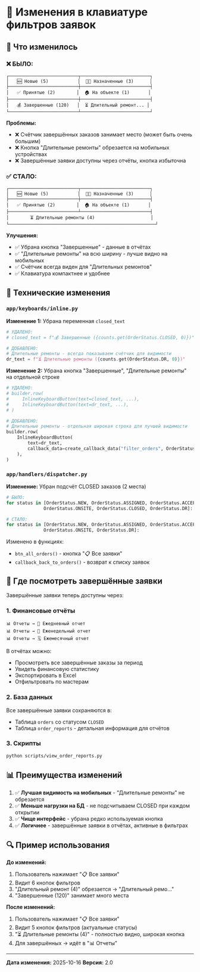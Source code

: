 # 📱 Изменения в клавиатуре фильтров заявок

## 🔄 Что изменилось

### ❌ **БЫЛО:**

```
┌──────────────────────────┬──────────────────────────┐
│   🆕 Новые (5)           │  👨‍🔧 Назначенные (3)      │
├──────────────────────────┼──────────────────────────┤
│   ✅ Принятые (2)        │  🏠 На объекте (1)       │
├──────────────────────────┼──────────────────────────┤
│   💰 Завершенные (120)   │  ⏳ Длительный ремонт... │
└──────────────────────────┴──────────────────────────┘
```

**Проблемы:**
- ❌ Счётчик завершённых заказов занимает место (может быть очень большим)
- ❌ Кнопка "Длительные ремонты" обрезается на мобильных устройствах
- ❌ Завершённые заявки доступны через отчёты, кнопка избыточна

### ✅ **СТАЛО:**

```
┌──────────────────────────┬──────────────────────────┐
│   🆕 Новые (5)           │  👨‍🔧 Назначенные (3)      │
├──────────────────────────┼──────────────────────────┤
│   ✅ Принятые (2)        │  🏠 На объекте (1)       │
├──────────────────────────┴──────────────────────────┤
│        ⏳ Длительные ремонты (4)                     │
└───────────────────────────────────────────────────────┘
```

**Улучшения:**
- ✅ Убрана кнопка "Завершенные" - данные в отчётах
- ✅ "Длительные ремонты" на всю ширину - лучше видно на мобильных
- ✅ Счётчик всегда виден для "Длительных ремонтов"
- ✅ Клавиатура компактнее и удобнее

## 📝 Технические изменения

### `app/keyboards/inline.py`

**Изменение 1:** Убрана переменная `closed_text`
```python
# УДАЛЕНО:
# closed_text = f"💰 Завершенные ({counts.get(OrderStatus.CLOSED, 0)})"

# ДОБАВЛЕНО:
# Длительные ремонты - всегда показываем счётчик для видимости
dr_text = f"⏳ Длительные ремонты ({counts.get(OrderStatus.DR, 0)})"
```

**Изменение 2:** Убрана кнопка "Завершенные", "Длительные ремонты" на отдельной строке
```python
# УДАЛЕНО:
# builder.row(
#     InlineKeyboardButton(text=closed_text, ...),
#     InlineKeyboardButton(text=dr_text, ...),
# )

# ДОБАВЛЕНО:
# Длительные ремонты - отдельная широкая строка для лучшей видимости
builder.row(
    InlineKeyboardButton(
        text=dr_text,
        callback_data=create_callback_data("filter_orders", OrderStatus.DR),
    ),
)
```

### `app/handlers/dispatcher.py`

**Изменение:** Убран подсчёт CLOSED заказов (2 места)

```python
# БЫЛО:
for status in [OrderStatus.NEW, OrderStatus.ASSIGNED, OrderStatus.ACCEPTED,
              OrderStatus.ONSITE, OrderStatus.CLOSED, OrderStatus.DR]:

# СТАЛО:
for status in [OrderStatus.NEW, OrderStatus.ASSIGNED, OrderStatus.ACCEPTED,
              OrderStatus.ONSITE, OrderStatus.DR]:
```

Изменено в функциях:
- `btn_all_orders()` - кнопка "📋 Все заявки"
- `callback_back_to_orders()` - возврат к списку заявок

## 🎯 Где посмотреть завершённые заявки

Завершённые заявки теперь доступны через:

### 1. Финансовые отчёты
```
📊 Отчеты → 📅 Ежедневный отчет
📊 Отчеты → 📆 Еженедельный отчет
📊 Отчеты → 🗓️ Ежемесячный отчет
```

В отчётах можно:
- Просмотреть все завершённые заказы за период
- Увидеть финансовую статистику
- Экспортировать в Excel
- Отфильтровать по мастерам

### 2. База данных
Все завершённые заявки сохраняются в:
- Таблица `orders` со статусом `CLOSED`
- Таблица `order_reports` - детальная информация для отчётов

### 3. Скрипты
```bash
python scripts/view_order_reports.py
```

## 📊 Преимущества изменений

1. ✅ **Лучшая видимость на мобильных** - "Длительные ремонты" не обрезается
2. ✅ **Меньше нагрузки на БД** - не подсчитываем CLOSED при каждом открытии
3. ✅ **Чище интерфейс** - убрана редко используемая кнопка
4. ✅ **Логичнее** - завершённые заявки в отчётах, активные в фильтрах

## 🔍 Пример использования

**До изменений:**
1. Пользователь нажимает "📋 Все заявки"
2. Видит 6 кнопок фильтров
3. "Длительный ремонт (4)" обрезается → "Длительный ремо..."
4. "Завершенные (120)" занимает много места

**После изменений:**
1. Пользователь нажимает "📋 Все заявки"
2. Видит 5 кнопок фильтров (актуальные статусы)
3. "⏳ Длительные ремонты (4)" - полностью видно, широкая кнопка
4. Для завершённых → идёт в "📊 Отчеты"

---

**Дата изменения:** 2025-10-16
**Версия:** 2.0
